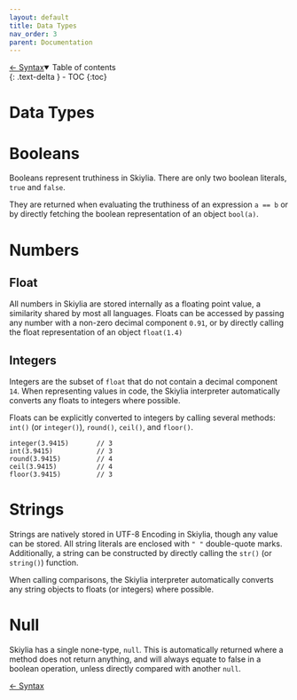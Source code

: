 ```yaml
---
layout: default
title: Data Types
nav_order: 3
parent: Documentation
---
```


<a style="float: left;" href="https://skiylia-lang.github.io/docs/Documentation/Syntax.html">← Syntax</a>
<div style="float:clear"></div>

<details open markdown="block">
  <summary>
    Table of contents
  </summary>
  {: .text-delta }
- TOC
{:toc}
</details>

# Data Types

# Booleans

Booleans represent truthiness in Skiylia. There are only two boolean literals, `true` and `false`.

They are returned when evaluating the truthiness of an expression `a == b` or by directly fetching the boolean representation of an object `bool(a)`.

# Numbers

## Float

All numbers in Skiylia are stored internally as a floating point value, a similarity shared by most all languages. Floats can be accessed by passing any number with a non-zero decimal component `0.91`, or by directly calling the float representation of an object `float(1.4)`

## Integers

Integers are the subset of `float` that do not contain a decimal component `14`. When representing values in code, the Skiylia interpreter automatically converts any floats to integers where possible.

Floats can be explicitly converted to integers by calling several methods: `int()` (or `integer()`), `round()`, `ceil()`, and `floor()`.
```
integer(3.9415)       // 3
int(3.9415)           // 3
round(3.9415)         // 4
ceil(3.9415)          // 4
floor(3.9415)         // 3
```

# Strings

Strings are natively stored in UTF-8 Encoding in Skiylia, though any value can be stored. All string literals are enclosed with `" "` double-quote marks. Additionally, a string can be constructed by directly calling the `str()` (or `string()`) function.

When calling comparisons, the Skiylia interpreter automatically converts any string objects to floats (or integers) where possible.

# Null

Skiylia has a single none-type, `null`. This is automatically returned where a method does not return anything, and will always equate to false in a boolean operation, unless directly compared with another `null`.

<a style="float: left;" href="https://skiylia-lang.github.io/docs/Documentation/Syntax.html">← Syntax</a>
<div style="float:clear"></div>
